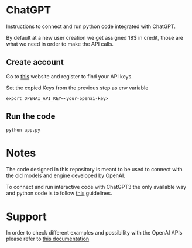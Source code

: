# ChatGPT

Instructions to connect and run python code integrated with ChatGPT.

By default at a new user creation we get assigned 18$ in credit, those are what we need in order to make the API calls.

## Create account

Go to [this](https://platform.openai.com/account/api-keys) website and register to find your API keys.

Set the copied Keys from the previous step as env variable
```
export OPENAI_API_KEY=<your-openai-key>
```

## Run the code
```
python app.py
```

# Notes

The code designed in this repository is meant to be used to connect with the old models and engine developed by OpenAI.

To connect and run interactive code with ChatGPT3 the only available way and python code is to follow [this](https://github.com/mmabrouk/chatgpt-wrapper) guidelines.

# Support
In order to check different examples and possibility with the OpenAI APIs please refer to [this documentation](https://platform.openai.com/examples)